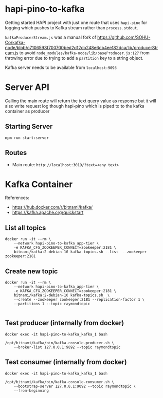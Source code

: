 # hapi-pino-to-kafka
Getting started HAPI project with just one route that uses `hapi-pino` for logging which pushes to Kafka stream rather than `process.stdout`.

`kafkaProducerStream.js` was a manual fork of https://github.com/SOHU-Co/kafka-node/blob/c7106593f700700bed2d12cb248e6cb4ee182dca/lib/producerStream.js
to avoid `node_modules/kafka-node/lib/baseProducer.js:127` from throwing error due to trying to add a `partition` key to a string object.

Kafka server needs to be available from `localhost:9093`

# Server API
Calling the main route will return the text query value as response but it will also write
request log though hapi-pino which is piped to to the kafka container as producer

## Starting Server
`npm run start:server`

## Routes
- Main route: `http://localhost:3019/?text=<any text>`

# Kafka Container
References: 
- https://hub.docker.com/r/bitnami/kafka/
- https://kafka.apache.org/quickstart

## List all topics
```
docker run -it --rm \
    --network hapi-pino-to-kafka_app-tier \
    -e KAFKA_CFG_ZOOKEEPER_CONNECT=zookeeper:2181 \
    bitnami/kafka:2-debian-10 kafka-topics.sh --list  --zookeeper zookeeper:2181
```

## Create new topic
```
docker run -it --rm \
    --network hapi-pino-to-kafka_app-tier \
    -e KAFKA_CFG_ZOOKEEPER_CONNECT=zookeeper:2181 \
    bitnami/kafka:2-debian-10 kafka-topics.sh  \
    --create --zookeeper zookeeper:2181 --replication-factor 1 \
    --partitions 1 --topic raymondtopic
    
```

## Test producer (internally from docker)
```
docker exec -it hapi-pino-to-kafka_kafka_1 bash

/opt/bitnami/kafka/bin/kafka-console-producer.sh \
    --broker-list 127.0.0.1:9092 --topic raymondtopic
```

## Test consumer (internally from docker)
```
docker exec -it hapi-pino-to-kafka_kafka_1 bash

/opt/bitnami/kafka/bin/kafka-console-consumer.sh \
    --bootstrap-server 127.0.0.1:9092 --topic raymondtopic \
    --from-beginning
```